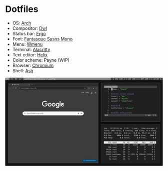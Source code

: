 # Dotfiles

- OS: [Arch](https://archlinux.org)
- Compositor: [Dwl](https://codeberg.org/dwl/dwl)
- Status bar: [Ergo](https://github.com/d4yr41n/ergo)
- Font: [Fantasque Sasns Mono](https://github.com/belluzj/fantasque-sans)
- Menu: [Wmenu](https://codeberg.org/adnano/wmenu)
- Terminal: [Alacritty](https://alacritty.org)
- Text editor: [Helix](https://helix-editor.com)
- Color scheme: Payne (WIP)
- Browser: [Chromium](https://github.com/chromium/chromium)
- Shell: [Ash](https://busybox.net)

![screenshot](screenshot.png)
